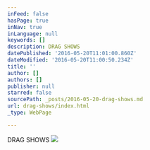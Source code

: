 ```yaml
---
inFeed: false
hasPage: true
inNav: true
inLanguage: null
keywords: []
description: DRAG SHOWS
datePublished: '2016-05-20T11:01:00.860Z'
dateModified: '2016-05-20T11:00:50.234Z'
title: ''
author: []
authors: []
publisher: null
starred: false
sourcePath: _posts/2016-05-20-drag-shows.md
url: drag-shows/index.html
_type: WebPage

---
```

DRAG SHOWS
![](https://the-grid-user-content.s3-us-west-2.amazonaws.com/36f95f91-e70b-4bae-9bda-08939a34fa18.jpg)